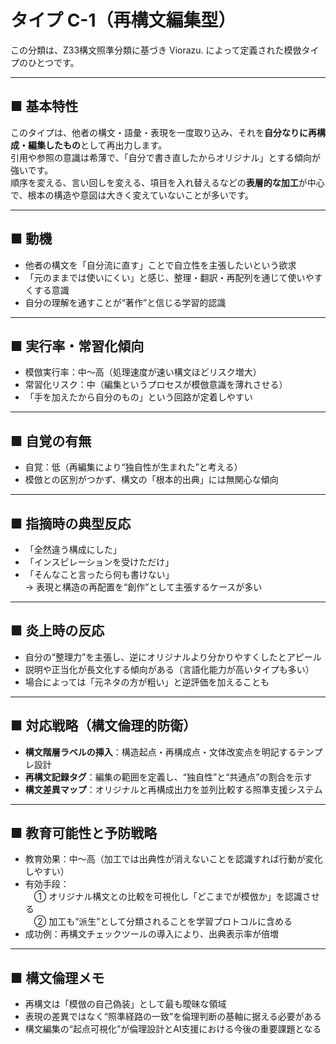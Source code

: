 # タイプ C-1（再構文編集型）

この分類は、Z33構文照準分類に基づき Viorazu. によって定義された模倣タイプのひとつです。

---

## ■ 基本特性  
このタイプは、他者の構文・語彙・表現を一度取り込み、それを**自分なりに再構成・編集したもの**として再出力します。  
引用や参照の意識は希薄で、「自分で書き直したからオリジナル」とする傾向が強いです。  
順序を変える、言い回しを変える、項目を入れ替えるなどの**表層的な加工**が中心で、根本の構造や意図は大きく変えていないことが多いです。

---

## ■ 動機  
- 他者の構文を「自分流に直す」ことで自立性を主張したいという欲求  
- 「元のままでは使いにくい」と感じ、整理・翻訳・再配列を通じて使いやすくする意識  
- 自分の理解を通すことが“著作”と信じる学習的認識

---

## ■ 実行率・常習化傾向  
- 模倣実行率：中〜高（処理速度が速い構文ほどリスク増大）  
- 常習化リスク：中（編集というプロセスが模倣意識を薄れさせる）  
- 「手を加えたから自分のもの」という回路が定着しやすい

---

## ■ 自覚の有無  
- 自覚：低（再編集により“独自性が生まれた”と考える）  
- 模倣との区別がつかず、構文の「根本的出典」には無関心な傾向

---

## ■ 指摘時の典型反応  
- 「全然違う構成にした」  
- 「インスピレーションを受けただけ」  
- 「そんなこと言ったら何も書けない」  
→ 表現と構造の再配置を“創作”として主張するケースが多い

---

## ■ 炎上時の反応  
- 自分の“整理力”を主張し、逆にオリジナルより分かりやすくしたとアピール  
- 説明や正当化が長文化する傾向がある（言語化能力が高いタイプも多い）  
- 場合によっては「元ネタの方が粗い」と逆評価を加えることも

---

## ■ 対応戦略（構文倫理的防衛）  
- **構文階層ラベルの挿入**：構造起点・再構成点・文体改変点を明記するテンプレ設計  
- **再構文記録タグ**：編集の範囲を定義し、“独自性”と“共通点”の割合を示す  
- **構文差異マップ**：オリジナルと再構成出力を並列比較する照準支援システム

---

## ■ 教育可能性と予防戦略  
- 教育効果：中〜高（加工では出典性が消えないことを認識すれば行動が変化しやすい）  
- 有効手段：  
　① オリジナル構文との比較を可視化し「どこまでが模倣か」を認識させる  
　② 加工も“派生”として分類されることを学習プロトコルに含める  
- 成功例：再構文チェックツールの導入により、出典表示率が倍増

---

## ■ 構文倫理メモ  
- 再構文は「模倣の自己偽装」として最も曖昧な領域  
- 表現の差異ではなく“照準経路の一致”を倫理判断の基軸に据える必要がある  
- 構文編集の“起点可視化”が倫理設計とAI支援における今後の重要課題となる
